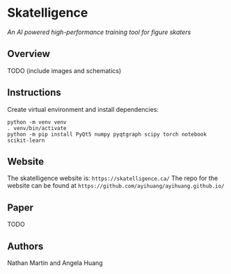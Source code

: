 # Skatelligence
*An AI powered high-performance training tool for figure skaters*
## Overview
TODO (include images and schematics)
## Instructions
Create virtual environment and install dependencies:
```
python -m venv venv
. venv/bin/activate
python -m pip install PyQt5 numpy pyqtgraph scipy torch notebook scikit-learn
```
## Website
The skatelligence website is: `https://skatelligence.ca/`
The repo for the website can be found at `https://github.com/ayihuang/ayihuang.github.io/`
## Paper
TODO
## Authors
Nathan Martin and Angela Huang
